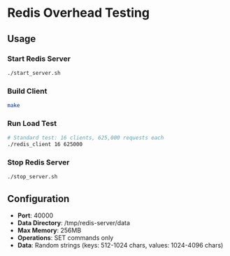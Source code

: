 # Redis Overhead Testing

## Usage

### Start Redis Server
```bash
./start_server.sh
```

### Build Client
```bash
make
```

### Run Load Test
```bash
# Standard test: 16 clients, 625,000 requests each
./redis_client 16 625000
```

### Stop Redis Server
```bash
./stop_server.sh
```

## Configuration
- **Port**: 40000
- **Data Directory**: /tmp/redis-server/data
- **Max Memory**: 256MB
- **Operations**: SET commands only
- **Data**: Random strings (keys: 512-1024 chars, values: 1024-4096 chars)

